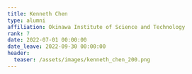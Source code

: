 ```yaml
---
title: Kenneth Chen
type: alumni
affiliation: Okinawa Institute of Science and Technology
rank: 7
date: 2022-07-01 00:00:00
date_leave: 2022-09-30 00:00:00
header:
  teaser: /assets/images/kenneth_chen_200.png
---
```


